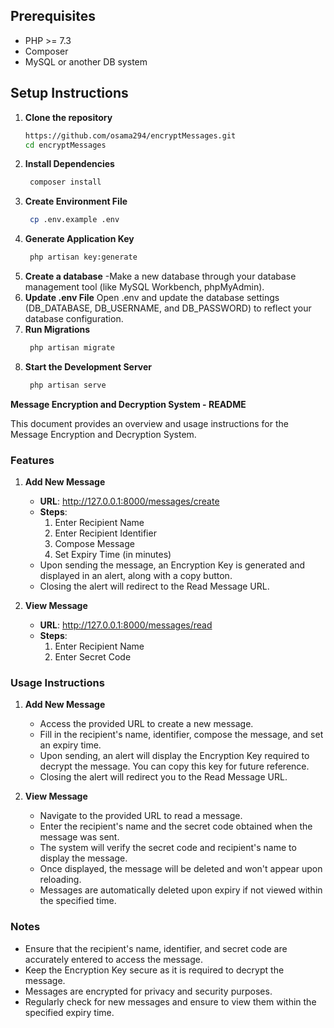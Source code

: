 ## Prerequisites
- PHP >= 7.3
- Composer
- MySQL or another DB system

## Setup Instructions

1. **Clone the repository**
   ```bash
   https://github.com/osama294/encryptMessages.git
   cd encryptMessages

2. **Install Dependencies**
   ```bash
    composer install

3. **Create Environment File**
   ```bash
    cp .env.example .env

4. **Generate Application Key**
   ```bash
    php artisan key:generate

5. **Create a database**
-Make a new database through your database management tool (like MySQL Workbench, phpMyAdmin).
6. **Update .env File**
   Open .env and update the database settings (DB_DATABASE, DB_USERNAME, and DB_PASSWORD) to reflect your database configuration.
7. **Run Migrations**
   ```bash
    php artisan migrate

8. **Start the Development Server**
   ```bash
    php artisan serve

**Message Encryption and Decryption System - README**

This document provides an overview and usage instructions for the Message Encryption and Decryption System.

### Features
1. **Add New Message**
   - **URL**: http://127.0.0.1:8000/messages/create
   - **Steps**:
     1. Enter Recipient Name
     2. Enter Recipient Identifier
     3. Compose Message
     4. Set Expiry Time (in minutes)
   - Upon sending the message, an Encryption Key is generated and displayed in an alert, along with a copy button.
   - Closing the alert will redirect to the Read Message URL.

2. **View Message**
   - **URL**: http://127.0.0.1:8000/messages/read
   - **Steps**:
     1. Enter Recipient Name
     2. Enter Secret Code

### Usage Instructions
1. **Add New Message**
   - Access the provided URL to create a new message.
   - Fill in the recipient's name, identifier, compose the message, and set an expiry time.
   - Upon sending, an alert will display the Encryption Key required to decrypt the message. You can copy this key for future reference.
   - Closing the alert will redirect you to the Read Message URL.

2. **View Message**
   - Navigate to the provided URL to read a message.
   - Enter the recipient's name and the secret code obtained when the message was sent.
   - The system will verify the secret code and recipient's name to display the message.
   - Once displayed, the message will be deleted and won't appear upon reloading.
   - Messages are automatically deleted upon expiry if not viewed within the specified time.

### Notes
- Ensure that the recipient's name, identifier, and secret code are accurately entered to access the message.
- Keep the Encryption Key secure as it is required to decrypt the message.
- Messages are encrypted for privacy and security purposes.
- Regularly check for new messages and ensure to view them within the specified expiry time.


